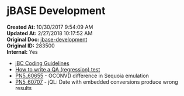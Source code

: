 # jBASE Development

**Created At:** 10/30/2017 9:54:09 AM  
**Updated At:** 2/27/2018 10:17:52 AM  
**Original Doc:** [jbase-development](https://docs.jbase.com/40575-jbase-development/jbase-development)  
**Original ID:** 283500  
**Internal:** Yes  

- [jBC Coding Guidelines](./../jbc-coding-guidelines)
- [How to write a QA (regression) test](./../how-to-write-a-qa-test)
- [PN5\_60655](pn5_60655) - OCONV() difference in Sequoia emulation
- [PN5\_60707](./../../release-notes/pn5_60707) - jQL: Date with embedded conversions produce wrong results